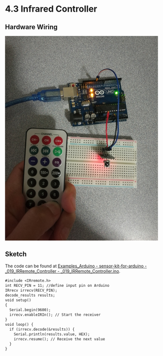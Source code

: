 # 4.3 Infrared Controller

## Hardware Wiring

![Infrared Controller](../../Examples/sensor-kit-for-arduino/019_infrared_controller.jpg)


## Sketch

The code can be found at [Examples_Arduino - sensor-kit-for-arduino - _019_IRRemote_Controller - _019_IRRemote_Controller.ino](https://github.com/LongerVisionRobot/Examples_Arduino/blob/master/sensor-kit-for-arduino/_019_IRRemote_Controller/_019_IRRemote_Controller.ino).
```
#include <IRremote.h>
int RECV_PIN = 11; //define input pin on Arduino
IRrecv irrecv(RECV_PIN);
decode_results results;
void setup()
{
  Serial.begin(9600);
  irrecv.enableIRIn(); // Start the receiver
}
void loop() {
  if (irrecv.decode(&results)) {
    Serial.println(results.value, HEX);
    irrecv.resume(); // Receive the next value
  }
}
```